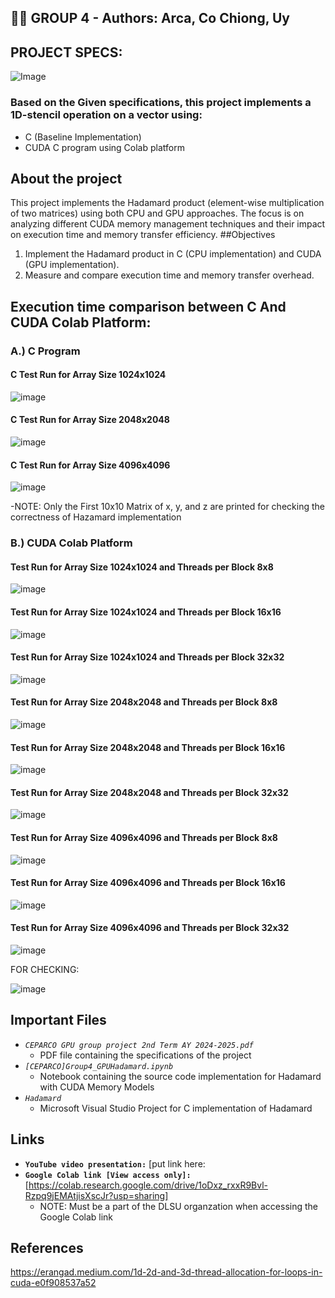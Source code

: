 ## 👨‍💻 GROUP 4 - Authors: Arca, Co Chiong, Uy
## PROJECT SPECS:
![Image](https://github.com/user-attachments/assets/ed1c1309-5781-4a9c-91be-39ef8d98a9a4)
### Based on the Given specifications, this project implements a 1D-stencil operation on a vector using:
- C (Baseline Implementation)
- CUDA C program using Colab platform
## About the project
This project implements the Hadamard product (element-wise multiplication of two matrices) using both CPU and GPU approaches. The focus is on analyzing different CUDA memory management techniques and their impact on execution time and memory transfer efficiency.
##Objectives
1. Implement the Hadamard product in C (CPU implementation) and CUDA (GPU implementation).
2. Measure and compare execution time and memory transfer overhead.
## Execution time comparison between C And CUDA Colab Platform:
### A.) C Program 
#### C Test Run for Array Size 1024x1024
![image](https://github.com/user-attachments/assets/ceb78058-e673-4a15-88fe-667a39297993)
#### C Test Run for Array Size 2048x2048
![image](https://github.com/user-attachments/assets/63955ab2-f5d1-4a2f-baa5-5db8ce74fb4f)
#### C Test Run for Array Size 4096x4096
![image](https://github.com/user-attachments/assets/25d2decc-17fa-49ce-9b7c-c1c0bbaf6ad3)

-NOTE: Only the First 10x10 Matrix of x,  y, and z are printed for checking the correctness of Hazamard implementation
### B.) CUDA Colab Platform
#### Test Run for Array Size 1024x1024 and Threads per Block 8x8
![image](https://github.com/user-attachments/assets/38e9ad68-c5fd-432c-9b75-eb3d5f2959f9)
#### Test Run for Array Size 1024x1024 and Threads per Block 16x16
![image](https://github.com/user-attachments/assets/ace81ed3-720c-44df-869f-d8efdbf99af9)
#### Test Run for Array Size 1024x1024 and Threads per Block 32x32
![image](https://github.com/user-attachments/assets/ff38bf10-b001-4837-9523-e930cdd22cd9)
#### Test Run for Array Size 2048x2048 and Threads per Block 8x8
![image](https://github.com/user-attachments/assets/fabc473a-2de4-4732-bf02-5bc9edadbfa3)
#### Test Run for Array Size 2048x2048 and Threads per Block 16x16
![image](https://github.com/user-attachments/assets/d0d946af-3d12-4dd6-93fe-c832a131af3d)
#### Test Run for Array Size 2048x2048 and Threads per Block 32x32
![image](https://github.com/user-attachments/assets/c73bb042-c325-4901-8e9a-1f7beef7eea9)
#### Test Run for Array Size 4096x4096 and Threads per Block 8x8
![image](https://github.com/user-attachments/assets/8f461718-7338-4623-bbb3-d5823d5eda98)
#### Test Run for Array Size 4096x4096 and Threads per Block 16x16
![image](https://github.com/user-attachments/assets/e13e95d3-48e1-4128-9e38-620cee27d834)
#### Test Run for Array Size 4096x4096 and Threads per Block 32x32
![image](https://github.com/user-attachments/assets/f5ee26bf-79c1-4e00-ba97-6e8ee1ad5198)

FOR CHECKING:

![image](https://github.com/user-attachments/assets/ce7c43d3-504a-43d3-bc8a-c2d6e37a3380)



## Important Files
- *`CEPARCO GPU group project 2nd Term AY 2024-2025.pdf`*
    - PDF file containing the specifications of the project
- *`[CEPARCO]Group4_GPUHadamard.ipynb`*
    - Notebook containing the source code implementation for Hadamard with CUDA Memory Models
- *`Hadamard`*
    - Microsoft Visual Studio Project for C implementation of Hadamard
## Links
- **`YouTube video presentation:`** [put link here:
- **`Google Colab link [View access only]:`** [https://colab.research.google.com/drive/1oDxz_rxxR9Bvl-Rzpq9jEMAtjisXscJr?usp=sharing]
    - NOTE: Must be a part of the DLSU organzation when accessing the Google Colab link
## References
https://erangad.medium.com/1d-2d-and-3d-thread-allocation-for-loops-in-cuda-e0f908537a52 
